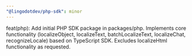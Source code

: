 ```yaml
---
"@lingodotdev/php-sdk": minor
---
```


feat(php): Add initial PHP SDK package in packages/php. Implements core functionality (localizeObject, localizeText, batchLocalizeText, localizeChat, recognizeLocale) based on TypeScript SDK. Excludes localizeHtml functionality as requested.

